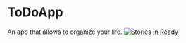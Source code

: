 # ToDoApp
An app that allows to organize your life.
[![Stories in Ready](https://badge.waffle.io/griggril000/ToDoApp.png?label=ready&title=Ready)](http://waffle.io/griggril000/ToDoApp)
